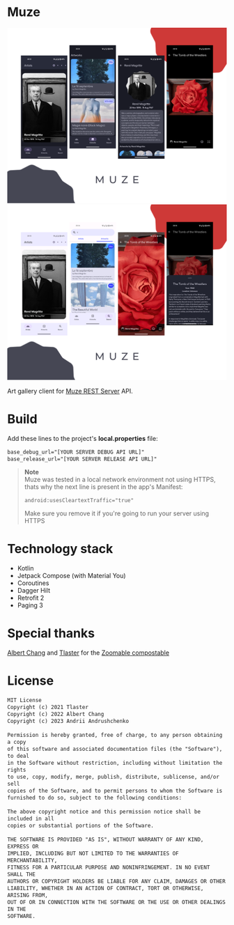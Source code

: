 # Muze
![Screen 1](/screenshots/Collage1.png "Screen 1")
![Screen 2](/screenshots/Collage2.png "Screen 2")

Art gallery client for
[Muze REST Server](https://github.com/andrew-andrushchenko/MuzeServer) API.

# Build
Add these lines to the project's **local.properties** file:
```
base_debug_url="[YOUR SERVER DEBUG API URL]"
base_release_url="[YOUR SERVER RELEASE API URL]"
```

> **Note**  
> Muze was tested in a local network environment not using HTTPS, thats why the next line is present in the app's Manifest:
> ```
> android:usesCleartextTraffic="true"
> ```
> Make sure you remove it if you're going to run your server using HTTPS

# Technology stack
* Kotlin
* Jetpack Compose (with Material You)
* Coroutines
* Dagger Hilt
* Retrofit 2
* Paging 3

# Special thanks
[Albert Chang](https://github.com/mxalbert1996) and [Tlaster](https://github.com/Tlaster)
for the [Zoomable compostable](https://github.com/mxalbert1996/Zoomable)
# License
```
MIT License
Copyright (c) 2021 Tlaster
Copyright (c) 2022 Albert Chang
Copyright (c) 2023 Andrii Andrushchenko

Permission is hereby granted, free of charge, to any person obtaining a copy
of this software and associated documentation files (the "Software"), to deal
in the Software without restriction, including without limitation the rights
to use, copy, modify, merge, publish, distribute, sublicense, and/or sell
copies of the Software, and to permit persons to whom the Software is
furnished to do so, subject to the following conditions:

The above copyright notice and this permission notice shall be included in all
copies or substantial portions of the Software.

THE SOFTWARE IS PROVIDED "AS IS", WITHOUT WARRANTY OF ANY KIND, EXPRESS OR
IMPLIED, INCLUDING BUT NOT LIMITED TO THE WARRANTIES OF MERCHANTABILITY,
FITNESS FOR A PARTICULAR PURPOSE AND NONINFRINGEMENT. IN NO EVENT SHALL THE
AUTHORS OR COPYRIGHT HOLDERS BE LIABLE FOR ANY CLAIM, DAMAGES OR OTHER
LIABILITY, WHETHER IN AN ACTION OF CONTRACT, TORT OR OTHERWISE, ARISING FROM,
OUT OF OR IN CONNECTION WITH THE SOFTWARE OR THE USE OR OTHER DEALINGS IN THE
SOFTWARE.
```
